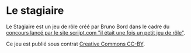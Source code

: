 # Le stagiaire

Le Stagiaire est un jeu de rôle créé par Bruno Bord dans le cadre du [concours lancé par le site scriipt.com "il était une fois un petit jeu de rôle"](scriiipt.com/2015/06/concours-il-etait-une-fois-un-petit-jeu-de-role/).

Ce jeu est publié sous contrat [Creative Commons CC-BY](https://creativecommons.org/licenses/by/2.0/fr/).
